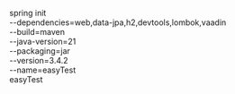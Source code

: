 spring init \
    --dependencies=web,data-jpa,h2,devtools,lombok,vaadin \
    --build=maven \
    --java-version=21 \
    --packaging=jar \
    --version=3.4.2 \
    --name=easyTest \
    easyTest

